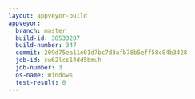 ```yaml
---
layout: appveyor-build
appveyor:
  branch: master
  build-id: 38533287
  build-number: 347
  commit: 209d75ea11e01d7bc7d3afb78b5eff58c84b3428
  job-id: sw62lcs14dd5bmuh
  job-number: 3
  os-name: Windows
  test-result: 0
---
```

